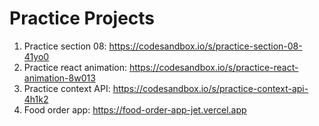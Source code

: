 # Practice Projects

1. Practice section 08: https://codesandbox.io/s/practice-section-08-41yo0
2. Practice react animation: https://codesandbox.io/s/practice-react-animation-8w013
3. Practice context API: https://codesandbox.io/s/practice-context-api-4h1k2
4. Food order app: https://food-order-app-jet.vercel.app
